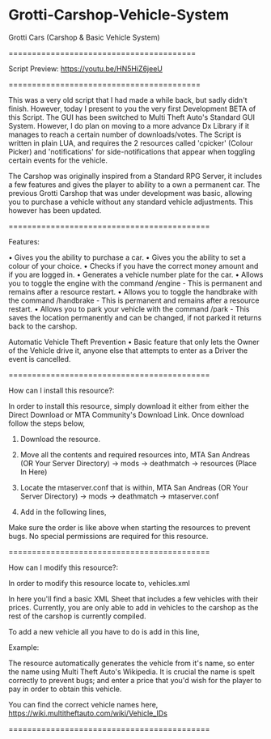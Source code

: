 # Grotti-Carshop-Vehicle-System
Grotti Cars (Carshop & Basic Vehicle System)

========================================

Script Preview: https://youtu.be/HN5HiZ6jeeU

=========================================

This was a very old script that I had made a while back, but sadly didn't finish. However, today I present to you the very first Development BETA of this Script. The GUI has been switched to Multi Theft Auto's Standard GUI System. However, I do plan on moving to a more advance Dx Library if it manages to reach a certain number of downloads/votes. The Script is written in plain LUA, and requires the 2 resources called 'cpicker' (Colour Picker) and 'notifications' for side-notifications that appear when toggling certain events for the vehicle.

The Carshop was originally inspired from a Standard RPG Server, it includes a few features and gives the player to ability to a own a permanent car. The previous Grotti Carshop that was under development was basic, allowing you to purchase a vehicle without any standard vehicle adjustments. This however has been updated.

===========================================

Features:

• Gives you the ability to purchase a car.
• Gives you the ability to set a colour of your choice.
• Checks if you have the correct money amount and if you are logged in.
• Generates a vehicle number plate for the car.
• Allows you to toggle the engine with the command /engine - This is permanent and remains after a resource restart.
• Allows you to toggle the handbrake with the command /handbrake - This is permanent and remains after a resource restart.
• Allows you to park your vehicle with the command /park - This saves the location permanently and can be changed, if not parked it returns back to the carshop.

Automatic Vehicle Theft Prevention
• Basic feature that only lets the Owner of the Vehicle drive it, anyone else that attempts to enter as a Driver the event is cancelled.

===========================================

How can I install this resource?:

In order to install this resource, simply download it either from either the Direct Download or MTA Community's Download Link. Once download follow the steps below,

1) Download the resource.

2) Move all the contents and required resources into,
MTA San Andreas (OR Your Server Directory) -> mods -> deathmatch -> resources (Place In Here)

3) Locate the mtaserver.conf that is within, 
MTA San Andreas (OR Your Server Directory) -> mods -> deathmatch -> mtaserver.conf

4) Add in the following lines,
<resource src="cpicker" startup="1" protected="0" />
<resource src="grotticars" startup="1" protected="0" />
<resource src="notifications" startup="1" protected="0" />

Make sure the order is like above when starting the resources to prevent bugs. No special permissions are required for this resource.

===========================================

How can I modify this resource?:

In order to modify this resource locate to, vehicles.xml

In here you'll find a basic XML Sheet that includes a few vehicles with their prices.
Currently, you are only able to add in vehicles to the carshop as the rest of the carshop is currently compiled. 

To add a new vehicle all you have to do is add in this line,

Example:

<vehicle name="Blade" price="20000" />

The resource automatically generates the vehicle from it's name, so enter the name using Multi Theft Auto's Wikipedia. It is crucial the name is spelt correctly to prevent bugs; and enter a price that you'd wish for the player to pay in order to obtain this vehicle.

You can find the correct vehicle names here,
https://wiki.multitheftauto.com/wiki/Vehicle_IDs

===========================================
